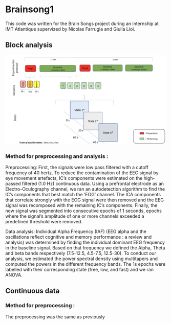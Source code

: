 # Brainsong1

This code was written for the Brain Songs project during an internship at IMT Atlantique supervized by Nicolas Farrugia and Giulia Lioi. 


## Block analysis 

![alt text](https://github.com/alixlam/Brainsongs1/blob/master/block_data/experimental_protocol.png)

### Method for preprocessing and analysis :
Preprocessing:
First, the signals were low pass filtered with a cutoff frequency of 40 hertz. 
To reduce the contamination of the EEG signal by eye movement artefacts, IC’s components were estimated on the high-passed filtered (1.0 Hz) continuous data. 
Using a prefrontal electrode as an Electro-Oculography channel, we ran an autodetection algorithm to find the IC’s components that best match the ‘EOG’ channel. The ICA components that correlate strongly with the EOG signal were then removed and the EEG signal was recomposed with the remaining IC’s components.
Finally, the new signal was segmented into consecutive epochs of 1 seconds, epochs where the signal’s amplitude of one or more channels exceeded a predefined threshold were removed. 

Data analysis:
Individual Alpha Frequency (IAF) (EEG alpha and the oscillations reflect cognitive and memory performance : a review and analysis) was determined by finding the individual dominant EEG frequency in the baseline signal. Based on that frequency we defined the Alpha, Theta and beta bands respectively (7.5-12.5, 4.5-7.5, 12.5-30).
To conduct our analysis, we estimated the power spectral density using multitapers and computed the powers in the different frequency bands. The 1s epochs were labelled with their corresponding state (free, low, and fast) and we ran ANOVA. 

## Continuous data

### Method for preprocessing : 
The preprocessing was the same as previously
